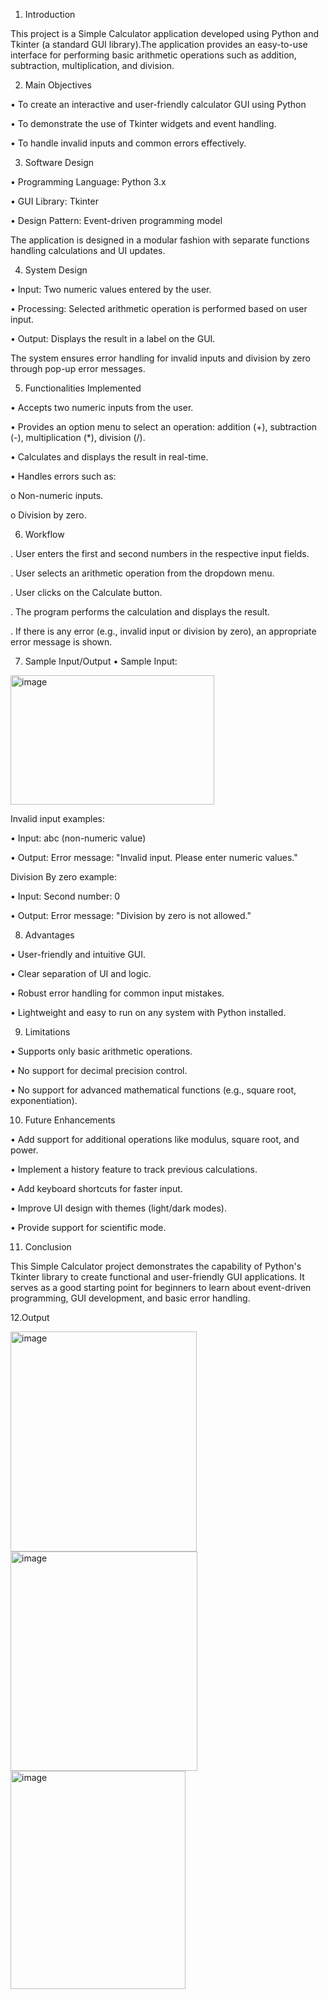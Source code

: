 1. Introduction

This project is a Simple Calculator application developed using Python and Tkinter (a standard GUI library).The application provides an easy-to-use interface for performing basic arithmetic operations such as addition, subtraction, multiplication, and division.

2. Main Objectives

•	To create an interactive and user-friendly calculator GUI using Python

•	To demonstrate the use of Tkinter widgets and event handling.

•	To handle invalid inputs and common errors effectively.

3. Software Design

•	Programming Language: Python 3.x

•	GUI Library: Tkinter

•	Design Pattern: Event-driven programming model

The application is designed in a modular fashion with separate functions handling calculations and UI updates.

4. System Design

•	Input: Two numeric values entered by the user.

•	Processing: Selected arithmetic operation is performed based on user input.

•	Output: Displays the result in a label on the GUI.

The system ensures error handling for invalid inputs and division by zero through pop-up error messages.

5. Functionalities Implemented

•	Accepts two numeric inputs from the user.

•	Provides an option menu to select an operation: addition (+), subtraction (-), multiplication (*), division (/).

•	Calculates and displays the result in real-time.

•	Handles errors such as:

o	Non-numeric inputs.

o	Division by zero.

6. Workflow

.	User enters the first and second numbers in the respective input fields.

.	User selects an arithmetic operation from the dropdown menu.

.	User clicks on the Calculate button.

.	The program performs the calculation and displays the result.

.	If there is any error (e.g., invalid input or division by zero), an appropriate error message is shown.

 7. Sample Input/Output
  •	Sample Input:

<img width="326" height="207" alt="image" src="https://github.com/user-attachments/assets/a149fba5-5053-4cec-9ce5-b23b2d9860a0" />

    
Invalid input examples:

 •	Input: abc (non-numeric value)

 •	Output: Error message: "Invalid input. Please enter numeric values."
 
  Division By zero example:

 •	Input: Second number: 0

 •	Output: Error message: "Division by zero is not allowed."

 8. Advantages

•	User-friendly and intuitive GUI.

•	Clear separation of UI and logic.

•	Robust error handling for common input mistakes.

•	Lightweight and easy to run on any system with Python installed.

9. Limitations

•	Supports only basic arithmetic operations.

•	No support for decimal precision control.

•	No support for advanced mathematical functions (e.g., square root, exponentiation).

10. Future Enhancements

•	Add support for additional operations like modulus, square root, and power.

•	Implement a history feature to track previous calculations.

•	Add keyboard shortcuts for faster input.

•	Improve UI design with themes (light/dark modes).

•	Provide support for scientific mode.

11. Conclusion

This Simple Calculator project demonstrates the capability of Python's Tkinter library to create functional and user-friendly GUI applications. It serves as a good starting point for beginners to learn about event-driven programming, GUI development, and basic error handling.

12.Output

<img width="298" height="352" alt="image" src="https://github.com/user-attachments/assets/0fa5bd29-b8a8-4b48-8086-1edf55710698" />


<img width="299" height="351" alt="image" src="https://github.com/user-attachments/assets/1b8aa967-7c90-404c-ad97-06f6eb87f1ba" />


<img width="280" height="349" alt="image" src="https://github.com/user-attachments/assets/a25fd5d1-a08e-4e39-97b3-dac4a3738520" />













                             









       

 
